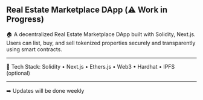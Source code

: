 ## Real Estate Marketplace DApp (⚠️ Work in Progress)

🏠 A decentralized Real Estate Marketplace DApp built with Solidity, Next.js. Users can list, buy, and sell tokenized properties securely and transparently using smart contracts. 

--- 
   
🔧 Tech Stack: Solidity • Next.js • Ethers.js • Web3 • Hardhat • IPFS (optional)     
 
---  

 ➡️ Updates will be done weekly 
  
 
